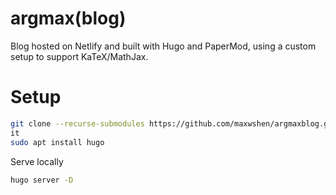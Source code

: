 # argmax(blog)

Blog hosted on Netlify and built with Hugo and PaperMod, using a
custom setup to support KaTeX/MathJax.

# Setup

```bash
git clone --recurse-submodules https://github.com/maxwshen/argmaxblog.g
it
sudo apt install hugo
```

Serve locally
```bash
hugo server -D
```